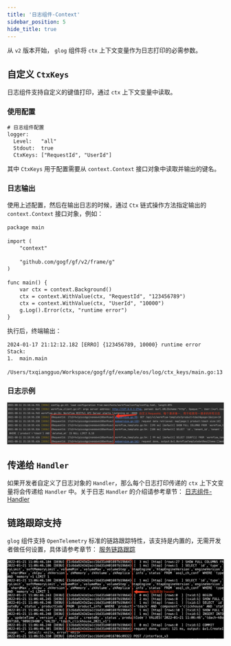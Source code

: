 ```yaml
---
title: '日志组件-Context'
sidebar_position: 5
hide_title: true
---
```


从 `v2` 版本开始， `glog` 组件将 `ctx` 上下文变量作为日志打印的必需参数。

## 自定义 `CtxKeys`

日志组件支持自定义的键值打印，通过 `ctx` 上下文变量中读取。

### 使用配置

```
# 日志组件配置
logger:
  Level:   "all"
  Stdout:  true
  CtxKeys: ["RequestId", "UserId"]
```

其中 `CtxKeys` 用于配置需要从 `context.Context` 接口对象中读取并输出的键名。

### 日志输出

使用上述配置，然后在输出日志的时候，通过 `Ctx` 链式操作方法指定输出的 `context.Context` 接口对象，例如：

```
package main

import (
	"context"

	"github.com/gogf/gf/v2/frame/g"
)

func main() {
	var ctx = context.Background()
	ctx = context.WithValue(ctx, "RequestId", "123456789")
	ctx = context.WithValue(ctx, "UserId", "10000")
	g.Log().Error(ctx, "runtime error")
}
```

执行后，终端输出：

```
2024-01-17 21:12:12.182 [ERRO] {123456789, 10000} runtime error
Stack:
1.  main.main
    /Users/txqiangguo/Workspace/gogf/gf/example/os/log/ctx_keys/main.go:13

```

### 日志示例

![](/markdown/1a4573eec6e09c9c101590cd0ac31f36.png)

## 传递给 `Handler`

如果开发者自定义了日志对象的 `Handler`，那么每个日志打印传递的 `ctx` 上下文变量将会传递给 `Handler` 中。关于日志 `Handler` 的介绍请参考章节： [日志组件-Handler](output/goframe-v2.6-md/核心组件/日志组件/日志组件-Handler)

## 链路跟踪支持

`glog` 组件支持 `OpenTelemetry` 标准的链路跟踪特性，该支持是内置的，无需开发者做任何设置，具体请参考章节： [服务链路跟踪](output/goframe-v2.6-md/服务可观测性/服务链路跟踪)

![](/markdown/91e737fdb26b736e63e76c0248e32c81.png)
